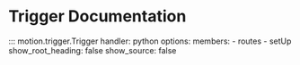 # Trigger Documentation

::: motion.trigger.Trigger
    handler: python
    options:
      members:
        - routes
        - setUp
      show_root_heading: false
      show_source: false